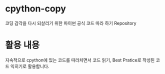 # cpython-copy
코딩 감각을 다시 되살리기 위한 파이썬 공식 코드 따라 하기 Repository

# 활용 내용
지속적으로 cpython에 있는 코드를 따라치면서 코드 읽기, Best Pratice로 작성된 코드 익히기로 활용합니다. 


